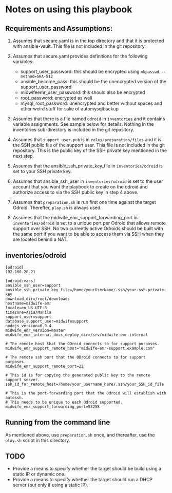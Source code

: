 # Notes on using this playbook

## Requirements and Assumptions:

1. Assumes that secure.yaml is in the top directory and that it is protected
   with ansible-vault. This file is not included in the git repository.

2. Assumes that secure.yaml provides definitions for the following variables:

   - support_user_password: this should be encrypted using `mkpasswd --method=SHA-512`
   - ansible_become_pass: this should be the unencrypted version of the support_user_password
   - midwifeemr_user_password: this should also be encrypted
   - root_password: encrypted as well
   - mysql_root_password: unencrypted and better without spaces and other
     weird stuff for sake of automysqlbackup

3. Assumes that there is a file named `odroid` in `inventories` and it
   contains variable assignments. See sample below for details. Nothing in the
   inventories sub-directory is included in the git repository.

4. Assumes that `support_user.pub` is in `roles/preparation/files` and it is the SSH
   public file of the support user. This file is not included in the git
   repository. This is the public key of the SSH private key mentioned in the
   next step.

5. Assumes that the ansible_ssh_private_key_file in `inventories/odroid` is
   set to your SSH private key.

6. Assumes that ansible_ssh_user in `inventories/odroid` is set to the user
   account that you want the playbook to create on the odroid and authorize
   access to via the SSH public key in step 4 above.

7. Assumes that `preparation.sh` is run first one time against the target
   Odroid. Therefter, `play.sh` is always used.

8. Assumes that the midwife_emr_support_forwarding_port in
   `inventories/odroid` is set to a unique port per Odroid that allows remote
   support over SSH. No two currently active Odroids should be built with the
   same port if you want to be able to access them via SSH when they are
   located behind a NAT.

## inventories/odroid

```
[odroid]
192.168.20.21

[odroid:vars]
ansible_ssh_user=support
ansible_ssh_private_key_file=/home/yourUserName/.ssh/your-ssh-private-key
download_dir=/root/downloads
hostname=midwife-emr
locale=en_US.UTF-8
timezone=Asia/Manila
support_user=support
database_support_user=midwifesupport
nodejs_version=6.9.4
midwife_emr_version=master
midwife_emr_internal_docs_deploy_dir=/srv/midwife-emr-internal

# The remote host that the ODroid connects to for support purposes.
midwife_emr_support_remote_host="midwife-emr-support.example.com"

# The remote ssh port that the ODroid connects to for support purposes.
midwife_emr_support_remote_port=22

# This id is for copying the generated public key to the remote support server.
ssh_id_for_remote_host=/home/your_username_here/.ssh/your_SSH_id_file

# This is the port-forwarding port that the Odroid will establish with autossh.
# This needs to be unique to each Odroid supported.
midwife_emr_support_forwarding_port=53258
```

## Running from the command line

As mentioned above, use `preparation.sh` once, and thereafter, use the
`play.sh` script in this directory.

## TODO

- Provide a means to specify whether the target should be build using a static
  IP or dynamic one.
- Provide a means to specify whether the target should run a DHCP server (but
  only if using a static IP).
